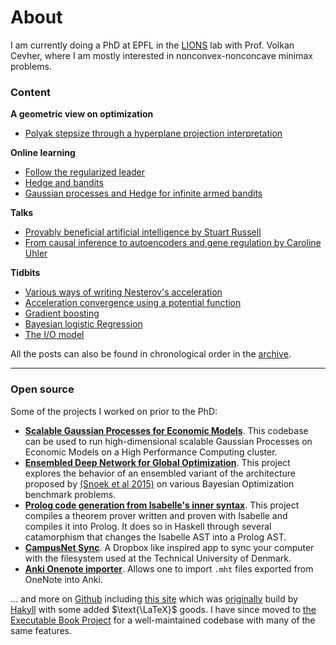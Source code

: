 # About

I am currently doing a PhD at EPFL in the [LIONS][lions] lab with Prof. Volkan Cevher, where I am mostly interested in nonconvex-nonconcave minimax problems.


[lions]: https://lions.epfl.ch/


### Content

**A geometric view on optimization**

- [Polyak stepsize through a hyperplane projection interpretation](/posts/2024-06-10-polyak-stepsize/)

**Online learning**

- [Follow the regularized leader](/posts/2019-11-02-FTRL/)
- [Hedge and bandits](/posts/2020-01-06-hedge-and-bandit/)
- [Gaussian processes and Hedge for infinite armed bandits](/posts/2020-01-07-gp-mw/)

**Talks**

- [Provably beneficial artificial intelligence by Stuart Russell](/posts/2019-11-03-russell-talk/)
- [From causal inference to autoencoders and gene regulation by Caroline Uhler](/posts/2019-11-16-caroline-uhler/)

**Tidbits**

- [Various ways of writing Nesterov's acceleration](/posts/2020-06-04-acceleration-perspectives/)
- [Acceleration convergence using a potential function](/posts/2020-06-04-acceleration-with-potential-function/)
- [Gradient boosting](/posts/2020-05-15-gradientboosting/)
- [Bayesian logistic Regression](/posts/2020-05-26-bayesian-logistic-regression/)
- [The I/O model](/posts/2018-05-22-io-model/)


All the posts can also be found in chronological order in the [archive](/posts/).

<hr>

### Open source

Some of the projects I worked on prior to the PhD:

- **[Scalable Gaussian Processes for Economic Models][master]**.
  This codebase can be used to run high-dimensional scalable Gaussian Processes on Economic Models on a High Performance Computing cluster.
- **[Ensembled Deep Network for Global Optimization][6]**.
  This project explores the behavior of an ensembled variant of the architecture proposed by [(Snoek et al 2015)][7] on various Bayesian Optimization benchmark problems.
- **[Prolog code generation from Isabelle's inner syntax][1]**. 
  This project compiles a theorem prover written and proven with Isabelle and compiles it into Prolog. It does so in Haskell through several catamorphism that changes the Isabelle AST into a Prolog AST.
- **[CampusNet Sync][2]**. A Dropbox like inspired app to sync your computer with the filesystem used at the Technical University of Denmark.
- **[Anki Onenote importer][3]**. 
  Allows one to import `.mht` files exported from OneNote into Anki.
<!-- - Haskell Spanning Tree -->

... and more on [Github][4] including [this site][5] which was [originally][8] build by <a href="http://jaspervdj.be/hakyll">Hakyll</a> with some added $\text{\LaTeX}$ goods. 
I have since moved to <a href="https://ebp.jupyterbook.org">the Executable Book Project</a> for a well-maintained codebase with many of the same features.

[1]: https://github.com/tmpethick/simple-prover-pl
[2]: http://pethick.dk/campusnet-electron/
[3]: https://github.com/tmpethick/anki-onenote-importer
[4]: https://github.com/tmpethick/
[5]: https://github.com/tmpethick/pethick-site
[6]: https://github.com/tmpethick/ensembled-dngo
[7]: https://arxiv.org/abs/1502.05700
[8]: https://github.com/tmpethick/pethick-site-hakyll
[master]: https://github.com/tmpethick/thesis-code

<!--

### External links

Prior to the PhD I have written on a variety of areas outside of this blog:

- My Master thesis on [Scalable Gaussian Processes for Economic Models][master].
- Bayesian Optimization using an [Ensembled Deep Network for Global Optimization][ensembled-dngo] which explores the behavior of an ensembled variant of the architecture proposed by [(Snoek et al 2015)][snoek2015] on various Bayesian Optimization benchmark problems.
- Environmental sound classification using [convolutional autoencoders][CAE] with an custom built unpooling layer in keras.
- [Bachelor][mcmc] on markov chain monte carlo and probabilistic programming.
- [Compilation][prover] of a theorem prover written in Isabelle into Prolog using catamorphism in Haskell.
- *A Process Calculus for Design and Modeling of Retro-synthesis* (published and presented at [EJC 2018 conference][ejc2018]).
- A [summary][DEL] of dynamic epistemic logic and game theory.

-->


[DEL]: https://pethick.dk/epistemic-planning-and-games.pdf
[mcmc]: https://github.com/tmpethick/mcmc
[ejc2018]: http://www.ejc-conference.org/
[prover]: https://github.com/tmpethick/simple-prover-pl
[CAE]: https://github.com/Rasmusafj/02456-deep-learning-project12/blob/master/paper/Arpethick-CAE.pdf
[02405]: http://kurser.dtu.dk/course/02405
[02180]: http://kurser.dtu.dk/course/02180
[birdback]: https://www.crunchbase.com/organization/birdback
[campusnet]: http://pethick.dk/campusnet-electron/
[ensembled-dngo]: https://github.com/tmpethick/ensembled-dngo
[snoek2015]: https://arxiv.org/abs/1502.05700
[master]: https://github.com/tmpethick/thesis-code
[lions]: https://lions.epfl.ch/
[MICRO-455]: https://edu.epfl.ch/coursebook/en/applied-machine-learning-MICRO-455
[EE-559]: https://edu.epfl.ch/coursebook/en/deep-learning-EE-559
[EE-618]: https://edu.epfl.ch/coursebook/en/theory-and-methods-for-reinforcement-learning-EE-618
[EE-556]: https://edu.epfl.ch/coursebook/en/mathematics-of-data-from-theory-to-computation-EE-556


<!--
I have had the joy of being a teaching assistant in the following courses:

- [02405 Probability theory][02405] (fall 2015)
- [02180 Introduction to artificial intelligence][02180] (Spring 2018)
- [MICRO-455 Applied machine learning][MICRO-455] (spring 2020)
- [EE-559 Deep learning][EE-559] (spring 2021)
- [EE-618 Theory and methods for reinforcement Learning][EE-618] (spring 2022)
- [EE-556 Mathematics of data: from theory to computation][EE-556] (fall 2020, fall 2021, fall 2022)
--> 

<!-- Before I went into academia I worked on [card linked loyalty][birdback]
- app development in react
- [desktop development][campusnet] with electron -->
